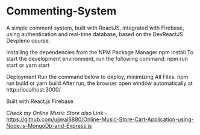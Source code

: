 


# Commenting-System
A simple comment system, built with ReactJS, integrated with Firebase, using authentication and real-time database, based on the DevReactJS Devpleno course.



Installing the dependencies from the NPM Package Manager
  npm install
To start the development environment, run the following command:
  npm run start
or
  yarn start


Deployment
Run the command below to deploy, minimizing All Files.
  npm run build
or
  yarn build
After run, the browser open window automatically at http://localhost:3000/

Built with
  React.js
  Firebase



*Check my Online Music Store also*
Link:- https://github.com/ujjwal8880/Online-Music-Store-Cart-Application-using-Node.js-MongoDb-and-Express.js
